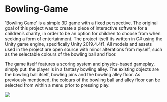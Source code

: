 # Bowling-Game

'Bowling Game' is a simple 3D game with a fixed perspective. The original goal of this project was to create a piece of interactive software for a children’s charity, in order to be an option for children to choose from when seeking a form of entertainment. The project itself its written in C# using the Unity game engine, specifically Unity 2019.4.4f1. All models and assets used in the project are open source with minor alterations from myself, such as the selectable colours of the bowling ball and floor.

The game itself features a scoring system and physics-based gameplay, simply put: the player is in a fantasy bowling alley. The existing objects are the bowling ball itself, bowling pins and the bowling alley floor. As previously mentioned, the colours of the bowling ball and alley floor can be selected from within a menu prior to pressing play.


![](https://github.com/RKarb/Bowling-Game/blob/master/Bowling%20Game%20Demonstration.gif)
